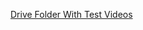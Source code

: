 [Drive Folder With Test Videos](https://drive.google.com/drive/folders/1LLnZfFD622GoJFfND_7-oqjM0bmH3kM4?usp=sharing)
